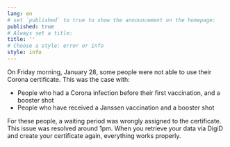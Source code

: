 ```yaml
---
lang: en
# set `published` to true to show the announcement on the homepage:
published: true
# Always set a title:
title: ''
# Choose a style: error or info
style: info
---
```

On Friday morning, January 28, some people were not able to use their Corona certificate. This was the case with:

- People who had a Corona infection before their first vaccination, and a booster shot
- People who have received a Janssen vaccination and a booster shot

For these people, a waiting period was wrongly assigned to the certificate. This issue was resolved around 1pm. When you retrieve your data via DigiD and create your certificate again, everything works properly.
